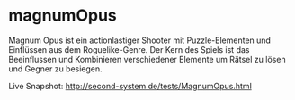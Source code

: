 magnumOpus
==========

Magnum Opus ist ein actionlastiger Shooter mit 
Puzzle-Elementen und Einflüssen aus dem Roguelike-Genre.
Der Kern des Spiels ist das Beeinflussen und Kombinieren 
verschiedener Elemente um Rätsel zu lösen und Gegner zu besiegen.

Live Snapshot: http://second-system.de/tests/MagnumOpus.html
